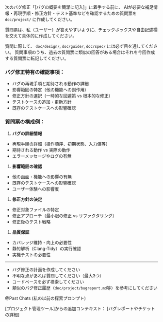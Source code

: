 次のバグ修正「[バグの概要を簡潔に記入]」に着手する前に、
AIが必要な補足情報・再現手順・修正方針・テスト基準などを確認するための質問票を `doc/project/` に作成してください。

質問票は、私（ユーザー）が答えやすいように、チェックボックスや自由記述欄を交えて具体的に作成してください。

質問に際して、 `doc/design/`, `doc/guide/`, `doc/spec/` には必ず目を通してください。
質問事項のうち、過去の質問票に類似の回答がある場合はそれを今回作成する質問票に転記してください。

### バグ修正特有の確認事項：
- バグの再現手順と期待される動作の詳細
- 影響範囲の特定（他の機能への副作用）
- 修正方針の選択（一時的な回避策 vs 根本的な修正）
- テストケースの追加・更新方針
- 既存のテストケースへの影響確認

### 質問票の構成例：
1. **バグの詳細情報**
- 再現手順の詳細（操作順序、初期状態、入力値等）
- 期待される動作 vs 実際の動作
- エラーメッセージやログの有無

1. **影響範囲の確認**
- 他の画面・機能への影響の有無
- 既存のテストケースへの影響確認
- ユーザー体験への影響度

1. **修正方針の決定**
- 修正対象ファイルの特定
- 修正アプローチ（最小限の修正 vs リファクタリング）
- 修正後のテスト戦略

1. **品質保証**
- カバレッジ維持・向上の必要性
- 静的解析（Clang-Tidy）の実行確認
- 実機テストの必要性

--------------------- 

- バグ修正の計画を作成してください
- 不明な点があれば質問してください（最大3つ）
- コードベースを必ず検索してください
- 類似のバグ修正履歴（`doc/project/bugreport.md`等）を参考にしてください

@Past Chats (私の以前の探索プロンプト)

[プロジェクト管理ツール]からの追加コンテキスト：
[バグレポートやチケットの詳細]